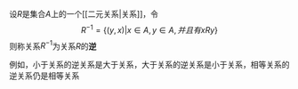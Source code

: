 设$R$是集合$A$上的一个[[二元关系|关系]]，令
$$
R^{-1}=\{(y,x)|x\in A, y\in A,并且有xRy\}
$$
则称关系$R^{-1}$为关系$R$的**逆**

例如，小于关系的逆关系是大于关系，大于关系的逆关系是小于关系，相等关系的逆关系仍是相等关系